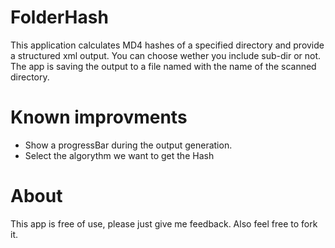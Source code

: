FolderHash
==========

This application calculates MD4 hashes of a specified directory and provide a structured xml output.
You can choose wether you include sub-dir or not.
The app is saving the output to a file named with the name of the scanned directory.

Known improvments
=================

* Show a progressBar during the output generation.
* Select the algorythm we want to get the Hash

About
=====

This app is free of use, please just give me feedback.
Also feel free to fork it.